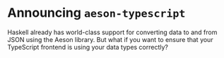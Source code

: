 
# Announcing `aeson-typescript`

Haskell already has world-class support for converting data to and from JSON using the Aeson library. But what if you want to ensure that your TypeScript frontend is using your data types correctly?
